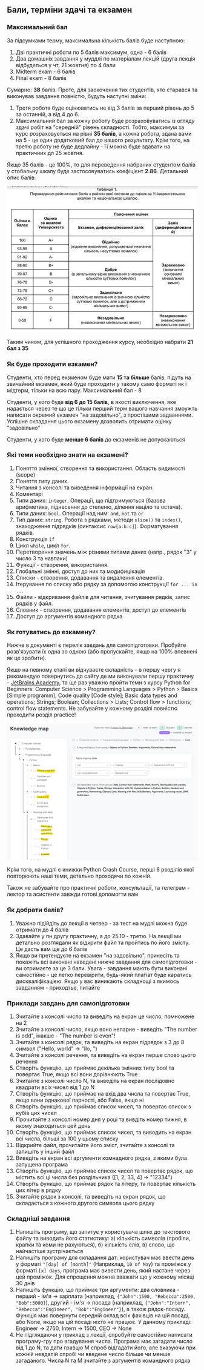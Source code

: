 ## Бали, терміни здачі та екзамен

### Максимальний бал

За підсумками терму, максимальна кількість балів буде наступною:
1. Дві практичні роботи по 5 балів максимум, одна - 6 балів
2. Два домашніх завдання у муддлі по матеріалам лекцій (друга лекція відбудеться у чт, 21 жовтня) по 4 бали
3. Midterm exam - 6 балів
4. Final exam - 8 балів

Сумарно: **38** балів. Проте, для заохочення тих студентів, хто старався та виконував завдання повністю, будуть наступні зміни:
1. Третя робота буде оцінюватись не від 3 балів за перший рівень до 5 за останній, а від 4 до 6.
2. Максимальний бал за кожну роботу буде розраховуватись із огляду здачі робіт на "середній" рівень складності. Тобто, максимум за курс розраховується на рівні **35 балів**, а кожна робота, здана вами на 5 - це один додатковий бал до вашого результату.
Крім того, на третю роботу не буде дедлайну - її можна буде здавати на практичних дл 25 жовтня.

Якщо 35 балів - це 100%, то для переведення набраних студентом балів у стобальну шкалу буде застосовуватись коефіцієнт **2.86**. Детальний опис балів:

![Шкала](./assignments_2021/res/scale.jpg)

Таким чином, для успішного проходження курсу, необхідно набрати **21 бал з 35**

### Як буде проходити езкамен?

Студенти, хто перед екзменом буде мати **15 та більше** балів, підуть на звичайний екзамен, який буде проходити у такому само форматі як і мідтерм, тільки на всю пару. Максимальний бал - 8

Студенти, у кого буде **від 6 до 15 балів**, в якості виключення, яке надається через те що це тільки перший терм вашого навчання змоужть написати окремий екзамен "на задовільно", з простішими задваннями. Успішне складання цього екзамену дозволить отримати оцінку "задовільно"

Студенти, у кого буде **менше 6 балів** до екзаменів не допускаються

### Які теми необхідно знати на екзамені?

1. Поняття змінної, створення та використання. Область видимості (scope)
2. Поняття типу даних.
3. Читання з консолі та виведення інформації на екран.
4. Коментарі
5. Типи даних: `integer`. Операції, що підтримуються (базова арифметика, піднесення до степеню, ділення націло та остача).
6. Типи даних: `bool`. Операції над ним: `and`, `not` та `or`
7. Тип даних: `string`. Робота з рядками, методи `slice()` та `index()`, знаходження підрядків (синтаксис `row[a:b:c]`). Форматування рядків.
8. Конструкція `if`
9. Цикл `while`, цикл `for`.
10. Перетворення значень між різними типами даних (напр., рядок "3" у число 3 та навпаки)
11. Функції - створення, використання.
12. Глобальні змінні, доступ до них та модифицікація
13. Списки - створення, додавання та видалення елементів.
14. Ітерування по списку або рядку за допомогою конструкції `for ... in ...`
15. Файли - відкривання файлів для читання, зчитування рядків, запис рядків у файл.
16. Словник - створення, додавання елементів, доступ до елементів
17. Доступ до аргументів командного рядка


### Як готуватись до езкамену?

Нижче в документі є перелік завдань для самопідготовки. Пробуйте розв'язувати їх одна зо одною (або пропускайте, якщо на 100% впевнені як це зробити). 

Якщо на певному етапі ви відчуваєте складність - в першу чергу я рекомендую повернутись до сайту де ми виконували першу практичну - [JetBrains Academy](https://hyperskill.org/knowledge-map/1206), та ще раз уважно пройти теми з курсу Python for Beginners: Computer Science > Programming Languages > Python > Basics [Simple programm]; Code quality [Code style]; Basic data types and operations; Strings; Boolean; Collections > Lists; Control flow > functions; control flow statements. Не забувайте у кожному розділі повністю проходити розділ practice!

![Шкала](./assignments_2021/res/academy.png)

Крім того, на мудлі є книжки Python Crash Course, перші 6 розділів якої повторюють наші теми, детально проходячи по кожній. 

Також не забувайте про практичні роботи, консультації, та телеграм - лектор та асистенти завжди готові допомогти вам

### Як добрати балів?

1. Уважно підійдіть до лекції в четвер - за тест на мудлі можна буде отримати до 4 балів
2. Здавайте у пн другу практичну, а до 25.10 - третю. На лекції ми детально розглядали як відкрити файл та пройтись по його змісту. Це дасть вам ще до 6 балів
3. Якщо ви претендуєте на екзамен "на задовільно", принесіть та покажіть всі виконані наведені нижче завдання для самопідготовки - ви отримаєте за це 3 бали. Увага - завдання мають бути виконані самостійно - це легко перевірити, будь-який плагіат буде каратись дискваліфікацією. Якщо у вас виникають складнощі з якимось завданням - приходтье, питайте

### Приклади завдань для самопідготовки

1. Зчитайте з консолі число та виведіть на екран це число, помножене на 2
2. Зчитайте з консолі число, якщо воно непарне - виведіть "The number is odd", інакше - "The number is even"!
3. Зчитайте з консолі рядок, та виведіть на екран підрядок з 3 до 8 символ ("Hello, world" -> "llo, ")
4. Зчитайте з консолі речення, та виведіть на екран перше слово цього речення
5. Створіть функцію, що приймає декілька змінних типу bool та повертає True, якщо всі вони дорівнюють True
6. Зчитайте з консолі число N, та виведіть на екран послідовно квадрати всіх чисел від 1 до N
7. Створіть функцію, що приймає на вхід два числа та повертає True, якщо вони однакової парності, або False, якщо ні
8. Створіть функцію, що приймає список чисел, та повертає список з кубів цих чисел
9. Прочитайте з консолі номер дня у році та вивдіть номер тижня, в якому знаходиться цей день
10. Створіть функцію, що приймає список чисел, та виводить на екран всі числа, більші за 100 у цьому списку
11. Відкрийте файл, прочитайте його зміст, зчитайте з консолі та запишіть у інший файл
12. Виведіть на екран всі аргументи комнадного рядка, з якими була запущена програма
13. Створіть функцію, що приймає список чисел та повертає рядок, що містить всі ці числа без роздільника ([1, 2, 33, 4] -> "12334")
14. Створіть функцію, що приймає рядок та літеру, та повертає кількість цих літер в рядку
15. Зчитайте рядок з консолі, та виведіть на екран рядок, що складається з кожного другого символа цього рядку

### Складніші завдання
1. Напишіть програму, що запитує у користувача шлях до текстового файлу та виводить його статистику: а) кількість символів (пробіли, крапки та коми не рахуються), б) кількість слів, в) слово, що найчастіше зустрічається
2.  Напишіть програму для складання дат: користувач має ввести день у форматі `"[day] of [month]"` (Наприклад, `10 of May`) та проміжок у форматі `[x] days`, програма має вивести день, який настане через цей проміжок. Для спрощення можна вважати що у кожному місяці 30 днів
3. Напишіть функцію, що приймає три аргументи: два словника - перший - ім'я -> зарплата (наприклад, `{"John":1500, "Rebecca":2500, "Bob":3000}`), другий - ім'я -> посада (наприклад, `{"John":"Intern", "Rebecca":"Engineer", "Bob":"Engineer"}`), а також рядок-посаду. Функція має повернути середній оклад всіх фахівців на цій посаді, або None, якщо на цій посаді ніхто не працює. У данному прикладі: Engineer -> 2750, Intern -> 1500, CEO -> None
4. Не підглядаючи у приклад з лекції, спробуйте самостійно написати програму-гру про вгадування числа. Програма має загадати число від 1 до N, та дати гравцю M спроб відгадати його, але вказуючи при кожній невдалій спробі чи введене число більше чи менше загаданого. Числа N та M зчитайте з аргументів командного рядка
